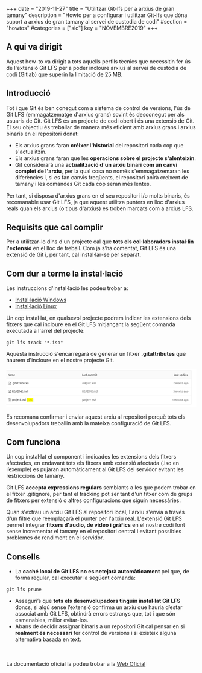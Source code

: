 +++
date        = "2019-11-27"
title       = "Utilitzar Git-lfs per a arxius de gran tamany"
description = "Howto per a configurar i utilitzar Git-lfs que dóna suport a arxius de gran tamany al servei de custodia de codi"
#section     = "howtos"
#categories  = ["sic"]
key         = "NOVEMBRE2019"
+++

## A qui va dirigit

Aquest how-to va dirigit a tots aquells perfils tècnics que necessitin fer ús de l'extensió Git LFS per a poder incloure arxius al servei de custòdia de codi (Gitlab) que superin la limitació de 25 MB.

## Introducció

Tot i que Git és ben conegut com a sistema de control de versions, l'ús de Git LFS (emmagatzematge d'arxius grans) sovint és desconegut per als usuaris de Git.
Git LFS és un projecte de codi obert i és una extensió de Git. El seu objectiu és treballar de manera més eficient amb arxius grans i arxius binaris en el repositori donat:

- Els arxius grans faran **créixer l'historial** del repositori cada cop que s'actualitzin.
- Els arxius grans faran que les **operacions sobre el projecte s'alenteixin**.
- Git considerarà una **actualització d'un arxiu binari com un canvi complet de l'arxiu**, per la qual cosa no només s'emmagatzemaran les diferències i, si es fan canvis freqüents, el repositori anirà creixent de tamany i les comandes Git cada cop seran més lentes.

Per tant, si disposa d'arxius grans en el seu repositori i/o molts binaris, és recomanable usar Git LFS, ja que aquest utilitza punters en lloc d'arxius reals quan els arxius (o tipus d'arxius) es troben marcats com a arxius LFS.

## Requisits que cal complir

Per a utilitzar-lo dins d'un projecte cal que **tots els col·laboradors instal·lin l'extensió** en el lloc de treball. Com ja s’ha comentat, Git LFS és una extensió de Git i, per tant, cal instal·lar-se per separat.

## Com dur a terme la instal·lació

Les instruccions d'instal·lació les podeu trobar a:

* [Instal·lació Windows](https://github.com/git-lfs/git-lfs/wiki/Installation#windows)
* [Instal·lació Linux](https://github.com/git-lfs/git-lfs/wiki/Installation#debian-and-ubuntu)


Un cop instal·lat, en qualsevol projecte podrem indicar les extensions dels fitxers que cal incloure en el Git LFS mitjançant la següent comanda executada a l'arrel del projecte:

```
git lfs track "*.iso"
```

Aquesta instrucció s'encarregarà de generar un fitxer **.gitattributes** que haurem d'incloure en el nostre projecte Git.

![Git-lfs](/related/sic/git-lfs.png)
<br/>

Es recomana confirmar i enviar aquest arxiu al repositori perquè tots els desenvolupadors treballin amb la mateixa configuració de Git LFS.

## Com funciona

Un cop instal·lat el component i indicades les extensions dels fitxers afectades, en endavant tots els fitxers amb extensió afectada (.iso en l’exemple) es pujaran automàticament al Git LFS del servidor evitant les restriccions de tamany.

Git LFS **accepta expressions regulars** semblants a les que podem trobar en el fitxer .gitignore, per tant el tracking pot ser tant d'un fitxer com de grups de fitxers per extensió o altres configuracions que siguin necessàries.

Quan s'extrau un arxiu Git LFS al repositori local, l'arxiu s'envia a través d'un filtre que reemplaçarà el punter per l'arxiu real.
L'extensió Git LFS permet integrar **fitxers d'àudio, de vídeo i gràfics** en el nostre codi font sense incrementar el tamany en el repositori central i evitant possibles problemes de rendiment en el servidor.

## Consells

- La **caché local de Git LFS no es netejarà automàticament** pel que, de forma regular, cal executar la següent comanda:
```
git lfs prune
```
- Asseguri’s que **tots els desenvolupadors tinguin instal·lat Git LFS** doncs, si algú sense l’extensió confirma un arxiu que hauria d’estar associat amb Git LFS, obtindrà errors estranys que, tot i que són esmenables, millor evitar-los.
- Abans de decidir assignar binaris a un repositori Git cal pensar en si **realment és necessari** fer control de versions i si existeix alguna alternativa basada en text.

<br/><br/>
La documentació oficial la podeu trobar a la [Web Oficial](https://docs.gitlab.com/ee/workflow/lfs/manage_large_binaries_with_git_lfs.html)
